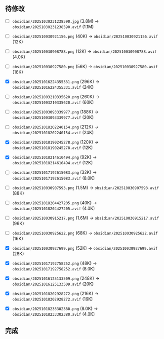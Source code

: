 

## 待修改
- [ ] `obsidian/20251030231238590.jpg` (3.8M) -> `obsidian/20251030231238590.avif` (1.1M)
- [ ] `obsidian/202510030921156.png` (40K) -> `obsidian/202510030921156.avif` (12K)
- [ ] `obsidian/202510030908788.png` (12K) -> `obsidian/202510030908788.avif` (4.0K)
- [ ] `obsidian/202510030927580.png` (56K) -> `obsidian/202510030927580.avif` (16K)
- [x] `obsidian/20251016224355331.png` (296K) -> `obsidian/20251016224355331.avif` (24K)
- [ ] `obsidian/20251003210335620.png` (260K) -> `obsidian/20251003210335620.avif` (60K)
- [ ] `obsidian/20251003093339977.png` (188K) -> `obsidian/20251003093339977.avif` (20K)
- [ ] `obsidian/20251018202240154.png` (212K) -> `obsidian/20251018202240154.avif` (24K)
- [x] `obsidian/20251018190245278.png` (120K) -> `obsidian/20251018190245278.avif` (12K)
- [x] `obsidian/20251018214610494.png` (92K) -> `obsidian/20251018214610494.avif` (12K)
- [ ] `obsidian/20251017192615083.png` (32K) -> `obsidian/20251017192615083.avif` (8.0K)
- [ ] `obsidian/202510030907593.png` (1.5M) -> `obsidian/202510030907593.avif` (88K)
- [ ] `obsidian/20251018204427205.png` (40K) -> `obsidian/20251018204427205.avif` (4.0K)
- [ ] `obsidian/202510030915217.png` (1.6M) -> `obsidian/202510030915217.avif` (96K)
- [ ] `obsidian/202510030925622.png` (68K) -> `obsidian/202510030925622.avif` (16K)
- [x] `obsidian/202510030927699.png` (52K) -> `obsidian/202510030927699.avif` (28K)
- [x] `obsidian/20251017192758252.png` (48K) -> `obsidian/20251017192758252.avif` (8.0K)
- [x] `obsidian/20251016125133509.png` (248K) -> `obsidian/20251016125133509.avif` (20K)
- [x] `obsidian/20251018202928272.png` (216K) -> `obsidian/20251018202928272.avif` (16K)
- [x] `obsidian/20251018233302380.png` (8.0K) -> `obsidian/20251018233302380.avif` (4.0K)


## 完成
